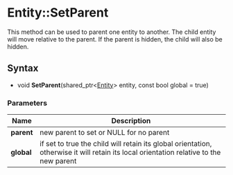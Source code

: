 # Entity::SetParent #
This method can be used to parent one entity to another. The child entity will move relative to the parent. If the parent is hidden, the child will also be hidden.

## Syntax ##
- void **SetParent**(shared_ptr<[Entity](CPP_Entity.md)\> entity, const bool global = true)

### Parameters ###
| Name | Description |
| --- | --- |
| **parent** | new parent to set or NULL for no parent |
| **global** | if set to true the child will retain its global orientation, otherwise it will retain its local orientation relative to the new parent |
